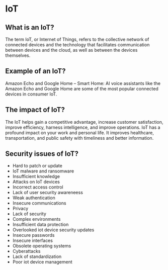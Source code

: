 # IoT

## What is an IoT?

The term IoT, or Internet of Things, refers to the collective network of connected devices and the technology that facilitates communication between devices and the cloud, as well as between the devices themselves.

## Example of an IoT?

Amazon Echo and Google Home – Smart Home: AI voice assistants like the Amazon Echo and Google Home are some of the most popular connected devices in consumer IoT.

## The impact of IoT?

The IoT helps gain a competitive advantage, increase customer satisfaction, improve efficiency, harness intelligence, and improve operations. IoT has a profound impact on your work and personal life. It improves healthcare, transportation, and public safety with timeliness and better information.

## Security issues of IoT?

- Hard to patch or update
- IoT malware and ransomware
- Insufficient knowledge
- Attacks on IoT devices
- Incorrect access control
- Lack of user security awareneess
- Weak authentication
- Insecure communications
- Privacy
- Lack of security
- Complex environments
- Insufficient data protection
- Overlooked iot device security updates
- Insecure passwords
- Insecure interfaces
- Obsolete operating systems
- Cyberattacks
- Lack of standardization
- Poor iot device management
